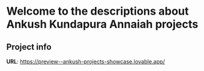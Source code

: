 # Welcome to the descriptions about Ankush Kundapura Annaiah projects

## Project info

**URL**: https://preview--ankush-projects-showcase.lovable.app/


